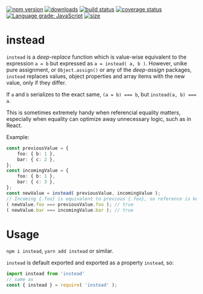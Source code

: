 [![npm version][npm-image]][npm-url]
[![downloads][downloads-image]][npm-url]
[![build status][build-image]][build-url]
[![coverage status][coverage-image]][coverage-url]
[![Language grade: JavaScript][lgtm-image]][lgtm-url]
[![size][bundlephobia-image]][bundlephobia-url]


# instead

`instead` is a *deep-replace* function which is value-wise equivalent to the expression `a = b` but expressed as `a = instead( a, b )`. However, unike pure assignment, or `Object.assign()` or any of the *deep-assign* packages, `instead` replaces values, object properties and array items with the new value, only if they differ.

If `a` and `b` serializes to the exact same, `(a = b) === b`, but `instead(a, b) === a`.

This is sometimes extremely handy when referencial equality matters, especially when equality can optimize away unnecessary logic, such as in React.

Example:
```ts
const previousValue = {
    foo: { b: 1 },
    bar: { c: 2 },
};
const incomingValue = {
    foo: { b: 1 },
    bar: { c: 3 },
};
const newValue = instead( previousValue, incomingValue );
// Incoming {.foo} is equivalent to previous {.foo}, so reference is kept:
( newValue.foo === previousValue.foo ); // true
( newValue.bar === incomingValue.bar ); // true
```

# Usage

`npm i instead`, `yarn add instead` or similar.

`instead` is default exported and exported as a property `instead`, so:

```ts
import instead from 'instead'
// same as
const { instead } = require( 'instead' );
```


[npm-image]: https://img.shields.io/npm/v/instead.svg
[npm-url]: https://npmjs.org/package/instead
[downloads-image]: https://img.shields.io/npm/dm/instead.svg
[build-image]: https://img.shields.io/github/workflow/status/grantila/instead/Master.svg
[build-url]: https://github.com/grantila/instead/actions?query=workflow%3AMaster
[coverage-image]: https://coveralls.io/repos/github/grantila/instead/badge.svg?branch=master
[coverage-url]: https://coveralls.io/github/grantila/instead?branch=master
[lgtm-image]: https://img.shields.io/lgtm/grade/javascript/g/grantila/instead.svg?logo=lgtm&logoWidth=18
[lgtm-url]: https://lgtm.com/projects/g/grantila/instead/context:javascript
[bundlephobia-image]: https://badgen.net/bundlephobia/minzip/instead
[bundlephobia-url]: https://bundlephobia.com/result?p=instead
